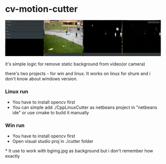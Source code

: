 # cv-motion-cutter

![pic](https://raw.githubusercontent.com/Tymonrare/cv-motion-cutter/master/pic.png)

it's simple logic for remove static background from video(or camera)

there's two projects - for win and linux. It works on linux for shure and i don't know about windows version.

### Linux run

 - You have to install opencv first
 - You can simple add ./CppLinuxCutter as netbeans project in "netbeans ide" or use cmake to build it manually
 
### Win run
 - You have to install opencv first
 - Open visual studio proj in ./cutter folder

\* It use to work with bgimg.jpg as background but i don't remember how exactly
